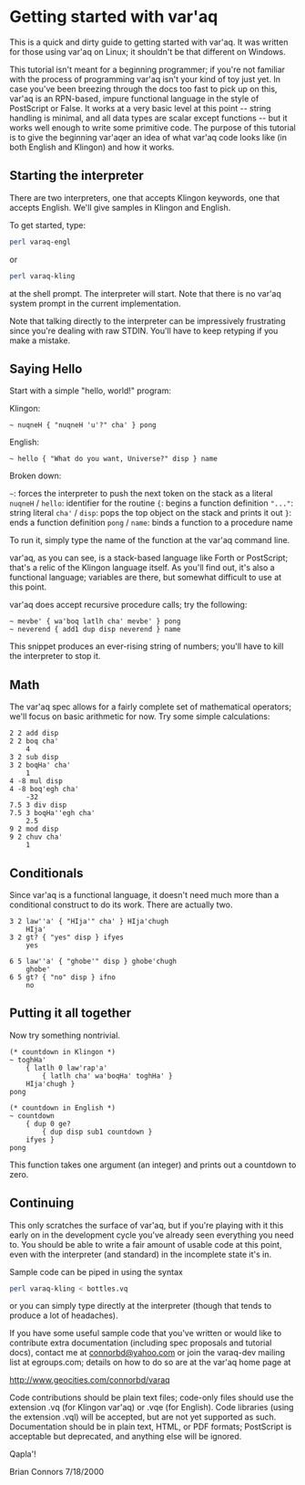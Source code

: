 # Getting started with var'aq

This is a quick and dirty guide to getting started with var'aq. It was written
for those using var'aq on Linux; it shouldn't be that different on Windows.

This tutorial isn't meant for a beginning programmer; if you're not familiar
with the process of programming var'aq isn't your kind of toy just yet. In case
you've been breezing through the docs too fast to pick up on this, var'aq is an
RPN-based, impure functional language in the style of PostScript or False. It
works at a very basic level at this point -- string handling is minimal, and
all data types are scalar except functions -- but it works well enough to write
some primitive code. The purpose of this tutorial is to give the beginning
var'aqer an idea of what var'aq code looks like (in both English and Klingon)
and how it works.

## Starting the interpreter

There are two interpreters, one that accepts Klingon keywords, one that accepts
English. We'll give samples in Klingon and English.

To get started, type:

```sh
perl varaq-engl

```
or 

```sh
perl varaq-kling
```

at the shell prompt. The interpreter will start. Note that there is no var'aq
system prompt in the current implementation.

Note that talking directly to the interpreter can be impressively frustrating
since you're dealing with raw STDIN. You'll have to keep retyping if you make a
mistake. 

## Saying Hello

Start with a simple "hello, world!" program:

Klingon:

```varaq
~ nuqneH { "nuqneH 'u'?" cha' } pong
```

English:

```varaq
~ hello { "What do you want, Universe?" disp } name
```

Broken down:

`~`: forces the interpreter to push the next token on the stack	as a literal
`nuqneH` / `hello`: identifier for the routine `{`: begins a function
definition `"..."`: string literal `cha'` / `disp`: pops the top object on the
stack and prints it out `}`: ends a function definition `pong` / `name`: binds
a function to a procedure name

To run it, simply type the name of the function at the var'aq command line.

var'aq, as you can see, is a stack-based language like Forth or PostScript;
that's a relic of the Klingon language itself. As you'll find out, it's also a
functional language; variables are there, but somewhat difficult to use at this
point. 

var'aq does accept recursive procedure calls; try the following: 

```varaq
~ mevbe' { wa'boq latlh cha' mevbe' } pong
~ neverend { add1 dup disp neverend } name
```

This snippet produces an ever-rising string of numbers; you'll have to kill the
interpreter to stop it. 

## Math

The var'aq spec allows for a fairly complete set of mathematical operators;
we'll focus on basic arithmetic for now. Try some simple calculations:

```varaq
2 2 add disp
2 2 boq cha'
	4
3 2 sub disp
3 2 boqHa' cha'
	1
4 -8 mul disp
4 -8 boq'egh cha'
	-32
7.5 3 div disp
7.5 3 boqHa''egh cha'
	2.5
9 2 mod disp
9 2 chuv cha'
	1
```

## Conditionals

Since var'aq is a functional language, it doesn't need much more than a
conditional construct to do its work. There are actually two.

```varaq
3 2 law''a' { "HIja'" cha' } HIja'chugh
	HIja'
3 2 gt? { "yes" disp } ifyes
	yes

6 5 law''a' { "ghobe'" disp } ghobe'chugh
	ghobe'
6 5 gt? { "no" disp } ifno
	no
```
## Putting it all together

Now try something nontrivial. 

```varaq
(* countdown in Klingon *)
~ toghHa' 
	{ latlh 0 law'rap'a' 
		{ latlh cha' wa'boqHa' toghHa' }
	HIja'chugh }
pong

(* countdown in English *)
~ countdown 
	{ dup 0 ge?
		{ dup disp sub1 countdown }
	ifyes }
pong
```

This function takes one argument (an integer) and prints out a countdown to
zero. 

## Continuing

This only scratches the surface of var'aq, but if you're playing with it this
early on in the development cycle you've already seen everything you need to.
You should be able to write a fair amount of usable code at this point, even
with the interpreter (and standard) in the incomplete state it's in. 

Sample code can be piped in using the syntax

```sh
perl varaq-kling < bottles.vq
```

or you can simply type directly at the interpreter (though that tends to
produce a lot of headaches). 

If you have some useful sample code that you've written or would like to
contribute extra documentation (including spec proposals and tutorial docs),
contact me at connorbd@yahoo.com or join the varaq-dev mailing list at
egroups.com; details on how to do so are at the var'aq home page at 

<http://www.geocities.com/connorbd/varaq>

Code contributions should be plain text files; code-only files should use the
extension .vq (for Klingon var'aq) or .vqe (for English). Code libraries (using
the extension .vql) will be accepted, but are not yet supported as such.
Documentation should be in plain text, HTML, or PDF formats; PostScript is
acceptable but deprecated, and anything else will be ignored.

Qapla'!

Brian Connors 7/18/2000
